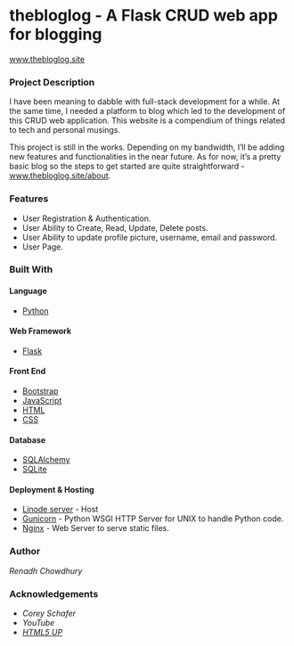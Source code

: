 # thebloglog - A Flask CRUD web app for blogging

www.thebloglog.site

### Project Description

I have been meaning to dabble with full-stack development for a while. At the same time, I needed a platform to blog which led to the development of this CRUD web application. This website is a compendium of things related to tech and personal musings.

This project is still in the works. Depending on my bandwidth, I’ll be adding new features and functionalities in the near future. As for now, it’s a pretty basic blog so the steps to get started are quite straightforward - www.thebloglog.site/about.

### Features
  - User Registration & Authentication.
  - User Ability to Create, Read, Update, Delete posts.
  - User Ability to update profile picture, username, email and password.
  - User Page.

### Built With

####  Language

- [Python](https://www.python.org/doc/)

####  Web Framework

- [Flask](https://flask.palletsprojects.com/en/1.1.x/)

####  Front End
- [Bootstrap](https://startbootstrap.com/)
- [JavaScript](https://developer.mozilla.org/en-US/docs/Web/JavaScript)
- [HTML](https://www.w3schools.com/html/)
- [CSS](https://www.w3schools.com/css/)

####  Database

- [SQLAlchemy](https://docs.sqlalchemy.org/en/13/)
- [SQLite](https://www.sqlite.org/index.html)

####  Deployment & Hosting

- [Linode server](https://www.linode.com/) - Host
- [Gunicorn](https://gunicorn.org/) - Python WSGI HTTP Server for UNIX to handle Python code.
- [Nginx](https://www.nginx.com/resources/glossary/nginx/) - Web Server to serve static files.

### Author
*Renadh Chowdhury*

### Acknowledgements
- _Corey Schafer_
- _YouTube_
- [_HTML5 UP_](https://html5up.net/)

